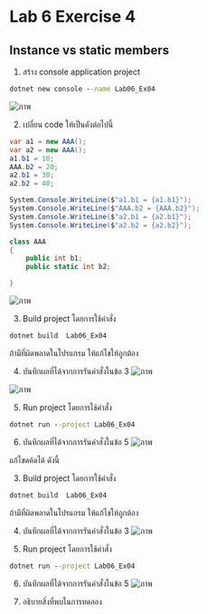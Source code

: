# Lab 6 Exercise 4

## Instance vs static members

1. สร้าง console application project

```cmd
dotnet new console --name Lab06_Ex04
```
![ภาพ](https://github.com/AnchisaPhetnoi/03376836-OOP-2566-Lab-06/assets/144197034/6c0ebab2-9bbd-4e9c-8f89-025f007aa7da)

2. เปลี่ยน code ให้เป็นดังต่อไปนี้

```cs
var a1 = new AAA();
var a2 = new AAA();
a1.b1 = 10;
AAA.b2 = 20;
a2.b1 = 30;
a2.b2 = 40;

System.Console.WriteLine($"a1.b1 = {a1.b1}");
System.Console.WriteLine($"AAA.b2 = {AAA.b2}");
System.Console.WriteLine($"a2.b1 = {a2.b1}");
System.Console.WriteLine($"a2.b2 = {a2.b2}");

class AAA 
{
    public int b1;
    public static int b2;

}
```
![ภาพ](https://github.com/AnchisaPhetnoi/03376836-OOP-2566-Lab-06/assets/144197034/65f4a2f5-4668-44cb-875b-5b6c3ae624d9)

3. Build project โดยการใช้คำสั่ง

```cmd
dotnet build  Lab06_Ex04
```

ถ้ามีที่ผิดพลาดในโปรแกรม ให้แก้ไขให้ถูกต้อง

4. บันทึกผลที่ได้จากการรันคำสั่งในข้อ 3 
![ภาพ](https://github.com/AnchisaPhetnoi/03376836-OOP-2566-Lab-06/assets/144197034/38814058-8b42-4a76-8685-fbc4f6e3bd2c)

![ภาพ](https://github.com/AnchisaPhetnoi/03376836-OOP-2566-Lab-06/assets/144197034/f6008a77-dad7-4915-bfb6-ed4d3df2d033)

5. Run project โดยการใช้คำสั่ง

```cmd
dotnet run --project Lab06_Ex04
```

6. บันทึกผลที่ได้จากการรันคำสั่งในข้อ 5
![ภาพ](https://github.com/AnchisaPhetnoi/03376836-OOP-2566-Lab-06/assets/144197034/509ef08f-5eea-4a3c-9ee3-f8426a926791)

แก้ไขดค้ดได้ ดังนี้ 

3. Build project โดยการใช้คำสั่ง

```cmd
dotnet build  Lab06_Ex04
```

ถ้ามีที่ผิดพลาดในโปรแกรม ให้แก้ไขให้ถูกต้อง

4. บันทึกผลที่ได้จากการรันคำสั่งในข้อ 3 
![ภาพ](https://github.com/AnchisaPhetnoi/03376836-OOP-2566-Lab-06/assets/144197034/5df1680f-d437-4ddc-890f-d726061a023f)

5. Run project โดยการใช้คำสั่ง

```cmd
dotnet run --project Lab06_Ex04
```

6. บันทึกผลที่ได้จากการรันคำสั่งในข้อ 5
![ภาพ](https://github.com/AnchisaPhetnoi/03376836-OOP-2566-Lab-06/assets/144197034/e4f769a7-bb77-4844-88b0-c98e9ffe4e9b)

7. อธิบายสิ่งที่พบในการทดลอง


